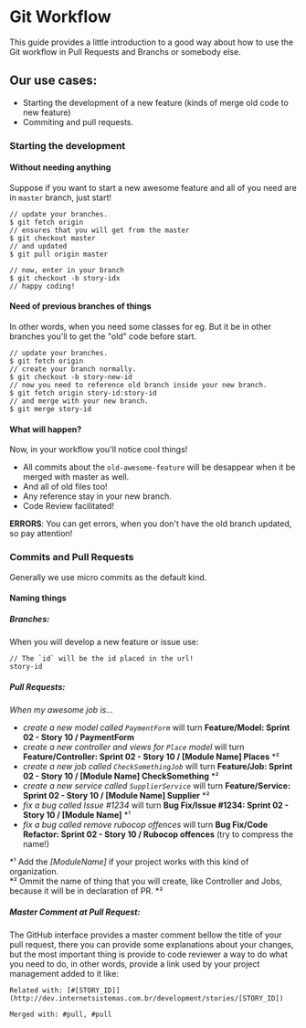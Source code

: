 # Git Workflow

This guide provides a little introduction to a good way about how to use the Git workflow in Pull Requests and Branchs or somebody else.

## Our use cases:
 
 * Starting the development of a new feature (kinds of merge old code to new feature)
 * Commiting and pull requests.

### Starting the development

#### Without needing anything

Suppose if you want to start a new awesome feature and all of you need are in `master` branch, just start!

```console
// update your branches.
$ git fetch origin
// ensures that you will get from the master
$ git checkout master
// and updated
$ git pull origin master 

// now, enter in your branch
$ git checkout -b story-idx
// happy coding!
```

#### Need of previous branches of things 

In other words, when you need some classes for eg. But it be in other branches you'll to get the "old" code before start.

```console
// update your branches.
$ git fetch origin
// create your branch normally.
$ git checkout -b story-new-id
// now you need to reference old branch inside your new branch.
$ git fetch origin story-id:story-id
// and merge with your new branch.
$ git merge story-id
```

#### What will happen?

Now, in your workflow you'll notice cool things!

- All commits about the `old-awesome-feature` will be desappear when it be merged with master as well.
- And all of old files too!
- Any reference stay in your new branch.
- Code Review facilitated!


**ERRORS**: You can get errors, when you don't have the old branch updated, so pay attention!

### Commits and Pull Requests

Generally we use micro commits as the default kind.

#### Naming things

##### Branches:

When you will develop a new feature or issue use:

```console
// The `id` will be the id placed in the url!
story-id
```
##### Pull Requests:

*When my awesome job is...*

- *create a new model called `PaymentForm`* will turn **Feature/Model: Sprint 02 - Story 10 / PaymentForm**
- *create a new controller and views for `Place` model* will turn **Feature/Controller: Sprint 02 - Story 10 / [Module Name] Places** *²
- *create a new job called `CheckSomethingJob`* will turn **Feature/Job: Sprint 02 - Story 10 / [Module Name] CheckSomething** *²
- *create a new service called `SupplierService`* will turn **Feature/Service: Sprint 02 - Story 10 / [Module Name] Supplier** *²
- *fix a bug called Issue #1234* will turn **Bug Fix/Issue #1234: Sprint 02 - Story 10 / [Module Name]** *¹
- *fix a bug called remove rubocop offences* will turn **Bug Fix/Code Refactor: Sprint 02 - Story 10 / Rubocop offences** (try to compress the name!)

\*¹ Add the *[ModuleName]* if your project works with this kind of organization.  
\*² Ommit the name of thing that you will create, like Controller and Jobs, because it will be in declaration of PR.
\*² 

##### Master Comment at Pull Request:

The GitHub interface provides a master comment bellow the title of your pull request, there you can provide some explanations about your changes, but the most important thing is provide to code reviewer a way to do what you need to do, in other words, provide a link used by your project management added to it like:

```
Related with: [#[STORY_ID]](http://dev.internetsistemas.com.br/development/stories/[STORY_ID])

Merged with: #pull, #pull
```
